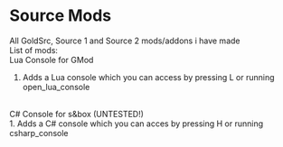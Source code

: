 # Source Mods
All GoldSrc, Source 1 and Source 2 mods/addons i have made <br>
List of mods: <br>
Lua Console for GMod <br>
1. Adds a Lua console which you can access by pressing L or running open_lua_console <br>
<br>
C# Console for s&box (UNTESTED!) <br>
1. Adds a C# console which you can acces by pressing H or running csharp_console <br>
